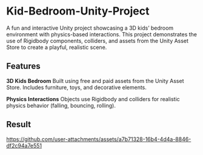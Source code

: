 # Kid-Bedroom-Unity-Project
A fun and interactive Unity project showcasing a 3D kids’ bedroom environment with physics-based interactions.
This project demonstrates the use of Rigidbody components, colliders, and assets from the Unity Asset Store to create a playful, realistic scene.

## Features 
**3D Kids Bedroom** 
Built using free and paid assets from the Unity Asset Store. Includes furniture, toys, and decorative elements.

**Physics Interactions**
Objects use Rigidbody and colliders for realistic physics behavior (falling, bouncing, rolling).

## Result

https://github.com/user-attachments/assets/a7b71328-16b4-4d4a-8846-df2c94a7e551

